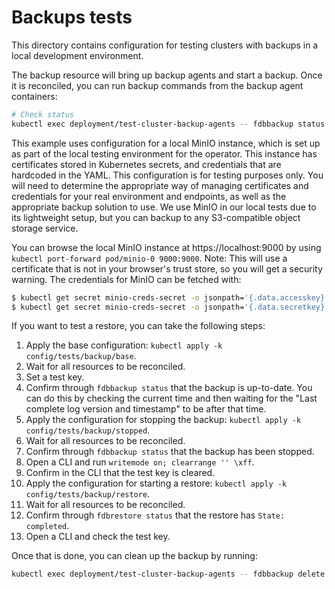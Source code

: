 # Backups tests

This directory contains configuration for testing clusters with backups in a
local development environment.

The backup resource will bring up backup agents and start a backup. Once it
is reconciled, you can run backup commands from the backup agent containers:

```bash
# Check status
kubectl exec deployment/test-cluster-backup-agents -- fdbbackup status
```

This example uses configuration for a local MinIO instance, which is set up as
part of the local testing environment for the operator. This instance has
certificates stored in Kubernetes secrets, and credentials that are hardcoded
in the YAML. This configuration is for testing purposes only. You will need to
determine the appropriate way of managing certificates and credentials for
your real environment and endpoints, as well as the appropriate backup
solution to use. We use MinIO in our local tests due to its lightweight setup,
but you can backup to any S3-compatible object storage service.

You can browse the local MinIO instance at https://localhost:9000 by using `kubectl port-forward pod/minio-0 9000:9000`.
Note: This will use a certificate that is not in your browser's trust store,
so you will get a security warning. The credentials for MinIO can be fetched
with:

```bash
$ kubectl get secret minio-creds-secret -o jsonpath='{.data.accesskey}' | base64 -D - | pbcopy
$ kubectl get secret minio-creds-secret -o jsonpath='{.data.secretkey}' | base64 -D - | pbcopy
```

If you want to test a restore, you can take the following steps:

1. Apply the base configuration: `kubectl apply -k config/tests/backup/base`.
2. Wait for all resources to be reconciled.
3. Set a test key.
4. Confirm through `fdbbackup status` that the backup is up-to-date. You can
   do this by checking the current time and then waiting for the "Last
   complete log version and timestamp" to be after that time.
5. Apply the configuration for stopping the backup: `kubectl apply -k config/tests/backup/stopped`.
6. Wait for all resources to be reconciled.
7. Confirm through `fdbbackup status` that the backup has been stopped.
9. Open a CLI and run `writemode on; clearrange '' \xff`.
9. Confirm in the CLI that the test key is cleared.
10. Apply the configuration for starting a restore: `kubectl apply -k config/tests/backup/restore`.
11. Wait for all resources to be reconciled.
12. Confirm through `fdbrestore status` that the restore has `State: completed`.
13. Open a CLI and check the test key.

Once that is done, you can clean up the backup by running:

```bash
kubectl exec deployment/test-cluster-backup-agents -- fdbbackup delete -d "blobstore://minio@minio-service:9000/test-cluster?bucket=fdb-backups"
```

